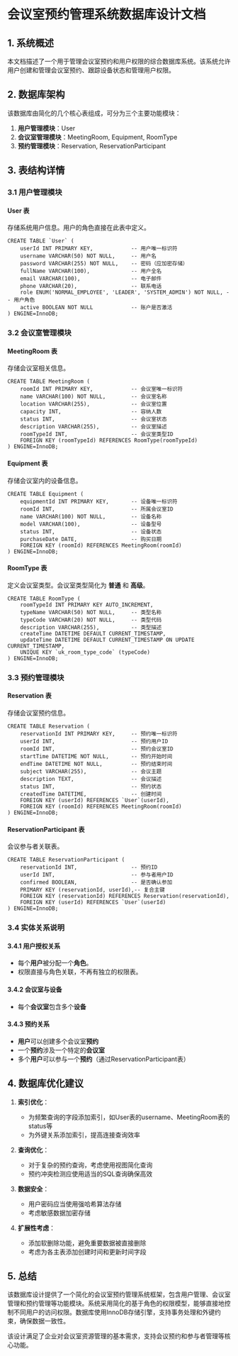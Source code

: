 # 会议室预约管理系统数据库设计文档

## 1. 系统概述

本文档描述了一个用于管理会议室预约和用户权限的综合数据库系统。该系统允许用户创建和管理会议室预约、跟踪设备状态和管理用户权限。

## 2. 数据库架构

该数据库由简化的几个核心表组成，可分为三个主要功能模块：

1.  **用户管理模块**：User
2.  **会议室管理模块**：MeetingRoom, Equipment, RoomType
3.  **预约管理模块**：Reservation, ReservationParticipant

## 3. 表结构详情

### 3.1 用户管理模块

#### User 表
存储系统用户信息。用户的角色直接在此表中定义。
```
CREATE TABLE `User` (
    userId INT PRIMARY KEY,            -- 用户唯一标识符
    username VARCHAR(50) NOT NULL,     -- 用户名
    password VARCHAR(255) NOT NULL,    -- 密码（应加密存储）
    fullName VARCHAR(100),             -- 用户全名
    email VARCHAR(100),                -- 电子邮件
    phone VARCHAR(20),                 -- 联系电话
    role ENUM('NORMAL_EMPLOYEE', 'LEADER', 'SYSTEM_ADMIN') NOT NULL, -- 用户角色
    active BOOLEAN NOT NULL            -- 账户是否激活
) ENGINE=InnoDB;
```

### 3.2 会议室管理模块

#### MeetingRoom 表
存储会议室相关信息。
```
CREATE TABLE MeetingRoom (
    roomId INT PRIMARY KEY,            -- 会议室唯一标识符
    name VARCHAR(100) NOT NULL,        -- 会议室名称
    location VARCHAR(255),             -- 会议室位置
    capacity INT,                      -- 容纳人数
    status INT,                        -- 会议室状态
    description VARCHAR(255),          -- 会议室描述
    roomTypeId INT,                    -- 会议室类型ID
    FOREIGN KEY (roomTypeId) REFERENCES RoomType(roomTypeId)
) ENGINE=InnoDB;
```

#### Equipment 表
存储会议室内的设备信息。
```
CREATE TABLE Equipment (
    equipmentId INT PRIMARY KEY,       -- 设备唯一标识符
    roomId INT,                        -- 所属会议室ID
    name VARCHAR(100) NOT NULL,        -- 设备名称
    model VARCHAR(100),                -- 设备型号
    status INT,                        -- 设备状态
    purchaseDate DATE,                 -- 购买日期
    FOREIGN KEY (roomId) REFERENCES MeetingRoom(roomId)
) ENGINE=InnoDB;
```

#### RoomType 表
定义会议室类型。会议室类型简化为 **普通** 和 **高级**。
```
CREATE TABLE RoomType (
    roomTypeId INT PRIMARY KEY AUTO_INCREMENT,
    typeName VARCHAR(50) NOT NULL,     -- 类型名称
    typeCode VARCHAR(20) NOT NULL,     -- 类型代码
    description VARCHAR(255),          -- 类型描述
    createTime DATETIME DEFAULT CURRENT_TIMESTAMP,
    updateTime DATETIME DEFAULT CURRENT_TIMESTAMP ON UPDATE CURRENT_TIMESTAMP,
    UNIQUE KEY `uk_room_type_code` (typeCode)
) ENGINE=InnoDB;
```

### 3.3 预约管理模块

#### Reservation 表
存储会议室预约信息。
```
CREATE TABLE Reservation (
    reservationId INT PRIMARY KEY,     -- 预约唯一标识符
    userId INT,                        -- 预约用户ID
    roomId INT,                        -- 预约会议室ID
    startTime DATETIME NOT NULL,       -- 预约开始时间
    endTime DATETIME NOT NULL,         -- 预约结束时间
    subject VARCHAR(255),              -- 会议主题
    description TEXT,                  -- 会议描述
    status INT,                        -- 预约状态
    createdTime DATETIME,              -- 创建时间
    FOREIGN KEY (userId) REFERENCES `User`(userId),
    FOREIGN KEY (roomId) REFERENCES MeetingRoom(roomId)
) ENGINE=InnoDB;
```

#### ReservationParticipant 表
会议参与者关联表。
```
CREATE TABLE ReservationParticipant (
    reservationId INT,                 -- 预约ID
    userId INT,                        -- 参与者用户ID
    confirmed BOOLEAN,                 -- 是否确认参加
    PRIMARY KEY (reservationId, userId),-- 复合主键
    FOREIGN KEY (reservationId) REFERENCES Reservation(reservationId),
    FOREIGN KEY (userId) REFERENCES `User`(userId)
) ENGINE=InnoDB;
```

### 3.4 实体关系说明

#### 3.4.1 用户授权关系
- 每个**用户**被分配一个**角色**。
- 权限直接与角色关联，不再有独立的权限表。

#### 3.4.2 会议室与设备
- 每个**会议室**包含多个**设备**

#### 3.4.3 预约关系
- **用户**可以创建多个会议室**预约**
- 一个**预约**涉及一个特定的**会议室**
- 多个**用户**可以参与一个**预约**（通过ReservationParticipant表）

## 4. 数据库优化建议

1.  **索引优化**：
    -   为频繁查询的字段添加索引，如User表的username、MeetingRoom表的status等
    -   为外键关系添加索引，提高连接查询效率

2.  **查询优化**：
    -   对于复杂的预约查询，考虑使用视图简化查询
    -   预约冲突检测应使用适当的SQL查询确保高效

3.  **数据安全**：
    -   用户密码应当使用强哈希算法存储
    -   考虑敏感数据加密存储

4.  **扩展性考虑**：
    -   添加软删除功能，避免重要数据被直接删除
    -   考虑为各主表添加创建时间和更新时间字段

## 5. 总结

该数据库设计提供了一个简化的会议室预约管理系统框架，包含用户管理、会议室管理和预约管理等功能模块。系统采用简化的基于角色的权限模型，能够直接地控制不同用户的访问权限。数据库使用InnoDB存储引擎，支持事务处理和外键约束，确保数据一致性。

该设计满足了企业对会议室资源管理的基本需求，支持会议预约和参与者管理等核心功能。
